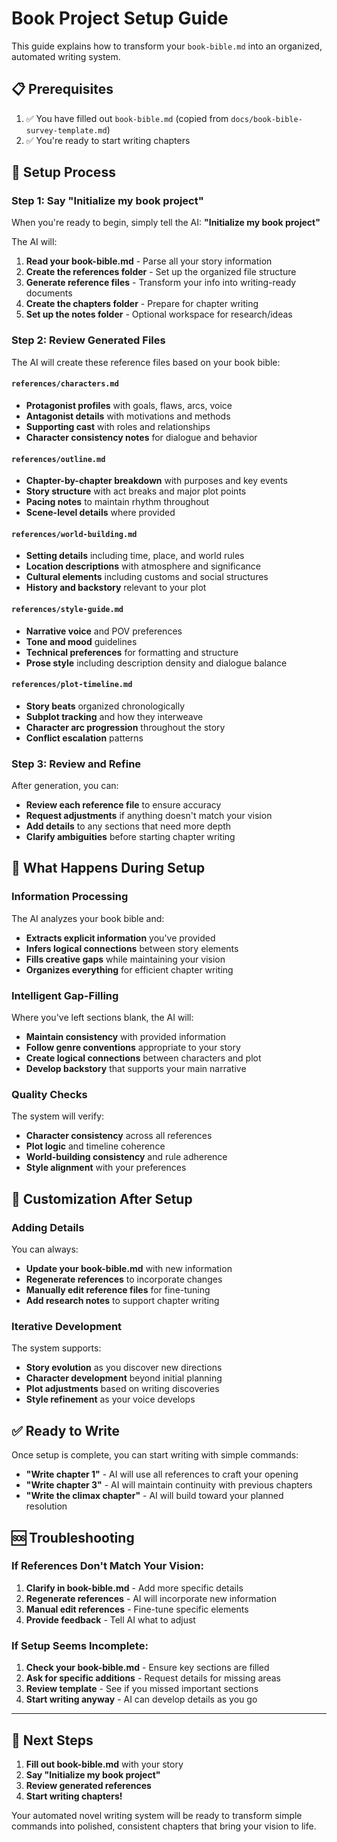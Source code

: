 # Book Project Setup Guide

This guide explains how to transform your `book-bible.md` into an organized, automated writing system.

## 📋 Prerequisites

1. ✅ You have filled out `book-bible.md` (copied from `docs/book-bible-survey-template.md`)
2. ✅ You're ready to start writing chapters

## 🔄 Setup Process

### Step 1: Say "Initialize my book project"

When you're ready to begin, simply tell the AI: **"Initialize my book project"**

The AI will:
1. **Read your book-bible.md** - Parse all your story information
2. **Create the references folder** - Set up the organized file structure
3. **Generate reference files** - Transform your info into writing-ready documents
4. **Create the chapters folder** - Prepare for chapter writing
5. **Set up the notes folder** - Optional workspace for research/ideas

### Step 2: Review Generated Files

The AI will create these reference files based on your book bible:

#### `references/characters.md`
- **Protagonist profiles** with goals, flaws, arcs, voice
- **Antagonist details** with motivations and methods  
- **Supporting cast** with roles and relationships
- **Character consistency notes** for dialogue and behavior

#### `references/outline.md`
- **Chapter-by-chapter breakdown** with purposes and key events
- **Story structure** with act breaks and major plot points
- **Pacing notes** to maintain rhythm throughout
- **Scene-level details** where provided

#### `references/world-building.md`
- **Setting details** including time, place, and world rules
- **Location descriptions** with atmosphere and significance
- **Cultural elements** including customs and social structures
- **History and backstory** relevant to your plot

#### `references/style-guide.md`
- **Narrative voice** and POV preferences
- **Tone and mood** guidelines
- **Technical preferences** for formatting and structure
- **Prose style** including description density and dialogue balance

#### `references/plot-timeline.md`
- **Story beats** organized chronologically
- **Subplot tracking** and how they interweave
- **Character arc progression** throughout the story
- **Conflict escalation** patterns

### Step 3: Review and Refine

After generation, you can:
- **Review each reference file** to ensure accuracy
- **Request adjustments** if anything doesn't match your vision
- **Add details** to any sections that need more depth
- **Clarify ambiguities** before starting chapter writing

## 🎯 What Happens During Setup

### Information Processing
The AI analyzes your book bible and:
- **Extracts explicit information** you've provided
- **Infers logical connections** between story elements
- **Fills creative gaps** while maintaining your vision
- **Organizes everything** for efficient chapter writing

### Intelligent Gap-Filling
Where you've left sections blank, the AI will:
- **Maintain consistency** with provided information
- **Follow genre conventions** appropriate to your story
- **Create logical connections** between characters and plot
- **Develop backstory** that supports your main narrative

### Quality Checks
The system will verify:
- **Character consistency** across all references
- **Plot logic** and timeline coherence
- **World-building consistency** and rule adherence
- **Style alignment** with your preferences

## 🔧 Customization After Setup

### Adding Details
You can always:
- **Update your book-bible.md** with new information
- **Regenerate references** to incorporate changes
- **Manually edit reference files** for fine-tuning
- **Add research notes** to support chapter writing

### Iterative Development
The system supports:
- **Story evolution** as you discover new directions
- **Character development** beyond initial planning
- **Plot adjustments** based on writing discoveries
- **Style refinement** as your voice develops

## ✅ Ready to Write

Once setup is complete, you can start writing with simple commands:

- **"Write chapter 1"** - AI will use all references to craft your opening
- **"Write chapter 3"** - AI will maintain continuity with previous chapters
- **"Write the climax chapter"** - AI will build toward your planned resolution

## 🆘 Troubleshooting

### If References Don't Match Your Vision:
1. **Clarify in book-bible.md** - Add more specific details
2. **Regenerate references** - AI will incorporate new information
3. **Manual edit references** - Fine-tune specific elements
4. **Provide feedback** - Tell AI what to adjust

### If Setup Seems Incomplete:
1. **Check your book-bible.md** - Ensure key sections are filled
2. **Ask for specific additions** - Request details for missing areas
3. **Review template** - See if you missed important sections
4. **Start writing anyway** - AI can develop details as you go

---

## 🚀 Next Steps

1. **Fill out book-bible.md** with your story
2. **Say "Initialize my book project"** 
3. **Review generated references**
4. **Start writing chapters!**

Your automated novel writing system will be ready to transform simple commands into polished, consistent chapters that bring your vision to life. 